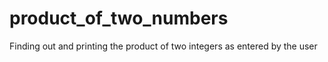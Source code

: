 # product_of_two_numbers
Finding out and printing the product of two integers as entered by the user
